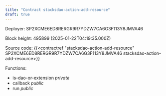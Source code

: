 ```yaml
---
title: "Contract stacksdao-action-add-resource"
draft: true
---
```

Deployer: SP2XCME6ED8RERGR9R7YDZW7CA6G3F113Y8JMVA46


 



Block height: 495899 (2025-01-22T04:19:35.000Z)

Source code: {{<contractref "stacksdao-action-add-resource" SP2XCME6ED8RERGR9R7YDZW7CA6G3F113Y8JMVA46 stacksdao-action-add-resource>}}

Functions:

* is-dao-or-extension _private_
* callback _public_
* run _public_
